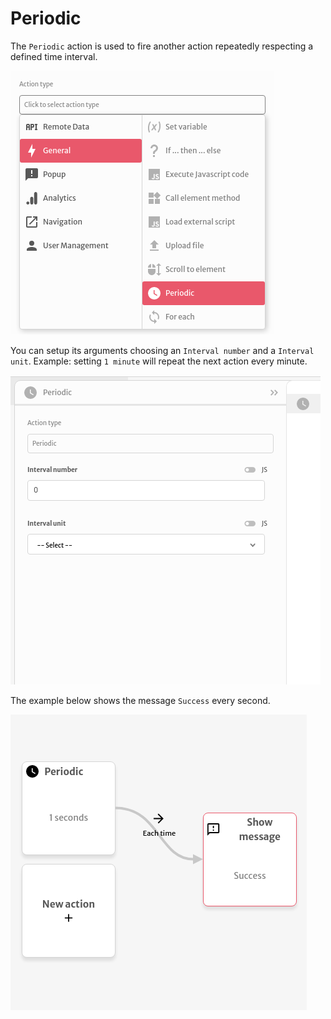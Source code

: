 # Periodic

The `Periodic` action is used to fire another action repeatedly respecting a defined time interval.

![](../../../.gitbook/assets/screenshot-from-2021-08-04-17-40-26.png)

You can setup its arguments choosing an `Interval number` and a `Interval unit`. Example: setting `1 minute` will repeat the next action every minute.

![](../../../.gitbook/assets/screenshot-from-2021-08-04-17-40-30.png)

The example below shows the message `Success` every second.

![](../../../.gitbook/assets/screenshot-from-2021-08-04-17-40-55.png)

